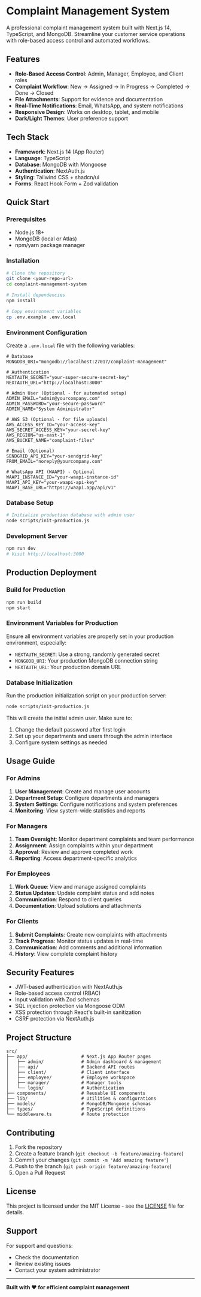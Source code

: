 # Complaint Management System

A professional complaint management system built with Next.js 14, TypeScript, and MongoDB. Streamline your customer service operations with role-based access control and automated workflows.

## Features

- **Role-Based Access Control**: Admin, Manager, Employee, and Client roles
- **Complaint Workflow**: New → Assigned → In Progress → Completed → Done → Closed
- **File Attachments**: Support for evidence and documentation
- **Real-Time Notifications**: Email, WhatsApp, and system notifications
- **Responsive Design**: Works on desktop, tablet, and mobile
- **Dark/Light Themes**: User preference support

## Tech Stack

- **Framework**: Next.js 14 (App Router)
- **Language**: TypeScript
- **Database**: MongoDB with Mongoose
- **Authentication**: NextAuth.js
- **Styling**: Tailwind CSS + shadcn/ui
- **Forms**: React Hook Form + Zod validation

## Quick Start

### Prerequisites

- Node.js 18+
- MongoDB (local or Atlas)
- npm/yarn package manager

### Installation

```bash
# Clone the repository
git clone <your-repo-url>
cd complaint-management-system

# Install dependencies
npm install

# Copy environment variables
cp .env.example .env.local
```

### Environment Configuration

Create a `.env.local` file with the following variables:

```env
# Database
MONGODB_URI="mongodb://localhost:27017/complaint-management"

# Authentication
NEXTAUTH_SECRET="your-super-secure-secret-key"
NEXTAUTH_URL="http://localhost:3000"

# Admin User (Optional - for automated setup)
ADMIN_EMAIL="admin@yourcompany.com"
ADMIN_PASSWORD="your-secure-password"
ADMIN_NAME="System Administrator"

# AWS S3 (Optional - for file uploads)
AWS_ACCESS_KEY_ID="your-access-key"
AWS_SECRET_ACCESS_KEY="your-secret-key"
AWS_REGION="us-east-1"
AWS_BUCKET_NAME="complaint-files"

# Email (Optional)
SENDGRID_API_KEY="your-sendgrid-key"
FROM_EMAIL="noreply@yourcompany.com"

# WhatsApp API (WAAPI) - Optional
WAAPI_INSTANCE_ID="your-waapi-instance-id"
WAAPI_API_KEY="your-waapi-api-key"
WAAPI_BASE_URL="https://waapi.app/api/v1"
```

### Database Setup

```bash
# Initialize production database with admin user
node scripts/init-production.js
```

### Development Server

```bash
npm run dev
# Visit http://localhost:3000
```

## Production Deployment

### Build for Production

```bash
npm run build
npm start
```

### Environment Variables for Production

Ensure all environment variables are properly set in your production environment, especially:

- `NEXTAUTH_SECRET`: Use a strong, randomly generated secret
- `MONGODB_URI`: Your production MongoDB connection string
- `NEXTAUTH_URL`: Your production domain URL

### Database Initialization

Run the production initialization script on your production server:

```bash
node scripts/init-production.js
```

This will create the initial admin user. Make sure to:
1. Change the default password after first login
2. Set up your departments and users through the admin interface
3. Configure system settings as needed

## Usage Guide

### For Admins

1. **User Management**: Create and manage user accounts
2. **Department Setup**: Configure departments and managers
3. **System Settings**: Configure notifications and system preferences
4. **Monitoring**: View system-wide statistics and reports

### For Managers

1. **Team Oversight**: Monitor department complaints and team performance
2. **Assignment**: Assign complaints within your department
3. **Approval**: Review and approve completed work
4. **Reporting**: Access department-specific analytics

### For Employees

1. **Work Queue**: View and manage assigned complaints
2. **Status Updates**: Update complaint status and add notes
3. **Communication**: Respond to client queries
4. **Documentation**: Upload solutions and attachments

### For Clients

1. **Submit Complaints**: Create new complaints with attachments
2. **Track Progress**: Monitor status updates in real-time
3. **Communication**: Add comments and additional information
4. **History**: View complete complaint history

## Security Features

- JWT-based authentication with NextAuth.js
- Role-based access control (RBAC)
- Input validation with Zod schemas
- SQL injection protection via Mongoose ODM
- XSS protection through React's built-in sanitization
- CSRF protection via NextAuth.js

## Project Structure

```
src/
├── app/                    # Next.js App Router pages
│   ├── admin/              # Admin dashboard & management
│   ├── api/                # Backend API routes
│   ├── client/             # Client interface
│   ├── employee/           # Employee workspace
│   ├── manager/            # Manager tools
│   └── login/              # Authentication
├── components/             # Reusable UI components
├── lib/                    # Utilities & configurations
├── models/                 # MongoDB/Mongoose schemas
├── types/                  # TypeScript definitions
└── middleware.ts           # Route protection
```

## Contributing

1. Fork the repository
2. Create a feature branch (`git checkout -b feature/amazing-feature`)
3. Commit your changes (`git commit -m 'Add amazing feature'`)
4. Push to the branch (`git push origin feature/amazing-feature`)
5. Open a Pull Request

## License

This project is licensed under the MIT License - see the [LICENSE](LICENSE) file for details.

## Support

For support and questions:
- Check the documentation
- Review existing issues
- Contact your system administrator

---

**Built with ❤️ for efficient complaint management**
